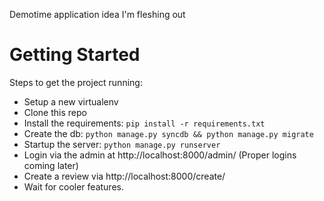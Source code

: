 Demotime application idea I'm fleshing out

Getting Started
=====================================

Steps to get the project running:

* Setup a new virtualenv
* Clone this repo
* Install the requirements: `pip install -r requirements.txt`
* Create the db: `python manage.py syncdb && python manage.py migrate`
* Startup the server: `python manage.py runserver`
* Login via the admin at http://localhost:8000/admin/ (Proper logins coming later)
* Create a review via http://localhost:8000/create/ 
* Wait for cooler features.
